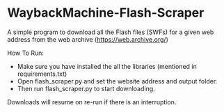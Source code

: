 # WaybackMachine-Flash-Scraper
A simple program to download all the Flash files (SWFs) for a given web address from the web archive (https://web.archive.org/)

How To Run:
* Make sure you have installed the all the libraries (mentioned in requirements.txt) 
* Open flash_scraper.py and set the website address and output folder.
* Then run flash_scraper.py to start downloading.

Downloads will resume on re-run if there is an interruption.
